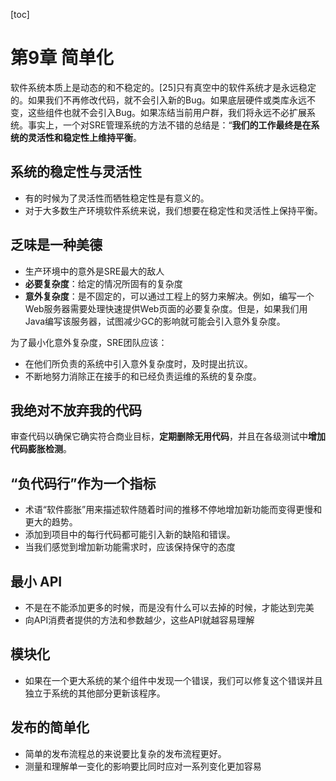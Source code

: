 [toc]

# 第9章 简单化

软件系统本质上是动态的和不稳定的。[25]只有真空中的软件系统才是永远稳定的。如果我们不再修改代码，就不会引入新的Bug。如果底层硬件或类库永远不变，这些组件也就不会引入Bug。如果冻结当前用户群，我们将永远不必扩展系统。事实上，一个对SRE管理系统的方法不错的总结是：“**我们的工作最终是在系统的灵活性和稳定性上维持平衡**。

## 系统的稳定性与灵活性

- 有的时候为了灵活性而牺牲稳定性是有意义的。
- 对于大多数生产环境软件系统来说，我们想要在稳定性和灵活性上保持平衡。

## 乏味是一种美德

- 生产环境中的意外是SRE最大的敌人
- **必要复杂度**：给定的情况所固有的复杂度
- **意外复杂度**：是不固定的，可以通过工程上的努力来解决。例如，编写一个Web服务器需要处理快速提供Web页面的必要复杂度。但是，如果我们用Java编写该服务器，试图减少GC的影响就可能会引入意外复杂度。

为了最小化意外复杂度，SRE团队应该：

- 在他们所负责的系统中引入意外复杂度时，及时提出抗议。
-  不断地努力消除正在接手的和已经负责运维的系统的复杂度。

## 我绝对不放弃我的代码

审查代码以确保它确实符合商业目标，**定期删除无用代码**，并且在各级测试中**增加代码膨胀检测**。

## “负代码行”作为一个指标

- 术语“软件膨胀”用来描述软件随着时间的推移不停地增加新功能而变得更慢和更大的趋势。
- 添加到项目中的每行代码都可能引入新的缺陷和错误。
- 当我们感觉到增加新功能需求时，应该保持保守的态度

## 最小 API

- 不是在不能添加更多的时候，而是没有什么可以去掉的时候，才能达到完美
- 向API消费者提供的方法和参数越少，这些API就越容易理解

## 模块化

- 如果在一个更大系统的某个组件中发现一个错误，我们可以修复这个错误并且独立于系统的其他部分更新该程序。

## 发布的简单化

- 简单的发布流程总的来说要比复杂的发布流程更好。
- 测量和理解单一变化的影响要比同时应对一系列变化更加容易
